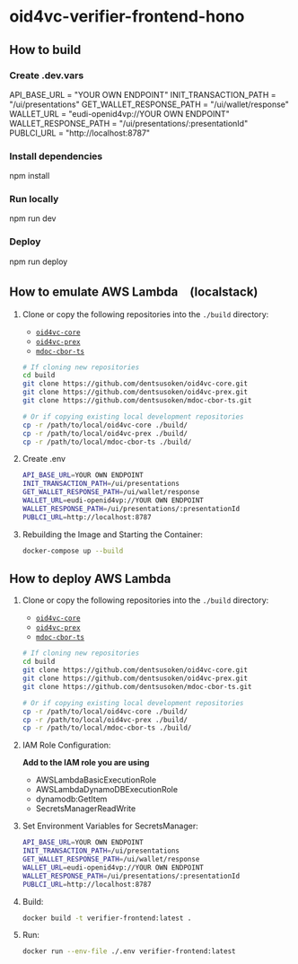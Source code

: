 # oid4vc-verifier-frontend-hono

## How to build

### Create .dev.vars

API_BASE_URL = "YOUR OWN ENDPOINT"
INIT_TRANSACTION_PATH = "/ui/presentations"
GET_WALLET_RESPONSE_PATH = "/ui/wallet/response"
WALLET_URL = "eudi-openid4vp://YOUR OWN ENDPOINT"
WALLET_RESPONSE_PATH = "/ui/presentations/:presentationId"
PUBLCI_URL = "http://localhost:8787"

### Install dependencies

npm install

### Run locally

npm run dev

### Deploy

npm run deploy

## How to emulate AWS Lambda　(localstack)

1. Clone or copy the following repositories into the `./build` directory:
   - [`oid4vc-core`](https://github.com/dentsusoken/oid4vc-core.git)
   - [`oid4vc-prex`](https://github.com/dentsusoken/oid4vc-prex.git)
   - [`mdoc-cbor-ts`](https://github.com/dentsusoken/mdoc-cbor-ts.git)

   ```bash
   # If cloning new repositories
   cd build
   git clone https://github.com/dentsusoken/oid4vc-core.git
   git clone https://github.com/dentsusoken/oid4vc-prex.git
   git clone https://github.com/dentsusoken/mdoc-cbor-ts.git
   
   # Or if copying existing local development repositories
   cp -r /path/to/local/oid4vc-core ./build/
   cp -r /path/to/local/oid4vc-prex ./build/
   cp -r /path/to/local/mdoc-cbor-ts ./build/
   ```
2. Create .env
    ```bash
   API_BASE_URL=YOUR OWN ENDPOINT
   INIT_TRANSACTION_PATH=/ui/presentations
   GET_WALLET_RESPONSE_PATH=/ui/wallet/response
   WALLET_URL=eudi-openid4vp://YOUR OWN ENDPOINT
   WALLET_RESPONSE_PATH=/ui/presentations/:presentationId
   PUBLCI_URL=http://localhost:8787
    ```

3. Rebuilding the Image and Starting the Container:
   ```bash
   docker-compose up --build
   ```

## How to deploy AWS Lambda

1. Clone or copy the following repositories into the `./build` directory:
   - [`oid4vc-core`](https://github.com/dentsusoken/oid4vc-core.git)
   - [`oid4vc-prex`](https://github.com/dentsusoken/oid4vc-prex.git)
   - [`mdoc-cbor-ts`](https://github.com/dentsusoken/mdoc-cbor-ts.git)

   ```bash
   # If cloning new repositories
   cd build
   git clone https://github.com/dentsusoken/oid4vc-core.git
   git clone https://github.com/dentsusoken/oid4vc-prex.git
   git clone https://github.com/dentsusoken/mdoc-cbor-ts.git
   
   # Or if copying existing local development repositories
   cp -r /path/to/local/oid4vc-core ./build/
   cp -r /path/to/local/oid4vc-prex ./build/
   cp -r /path/to/local/mdoc-cbor-ts ./build/
   ```

2. IAM Role Configuration:

   **Add to the IAM role you are using**

   * AWSLambdaBasicExecutionRole
   * AWSLambdaDynamoDBExecutionRole
   * dynamodb:GetItem
   * SecretsManagerReadWrite

3. Set Environment Variables for SecretsManager:
   ```bash
   API_BASE_URL=YOUR OWN ENDPOINT
   INIT_TRANSACTION_PATH=/ui/presentations
   GET_WALLET_RESPONSE_PATH=/ui/wallet/response
   WALLET_URL=eudi-openid4vp://YOUR OWN ENDPOINT
   WALLET_RESPONSE_PATH=/ui/presentations/:presentationId
   PUBLCI_URL=http://localhost:8787
   ```

4. Build:
   ```bash
   docker build -t verifier-frontend:latest .
   ```

5. Run:
   ```bash
   docker run --env-file ./.env verifier-frontend:latest
   ```
